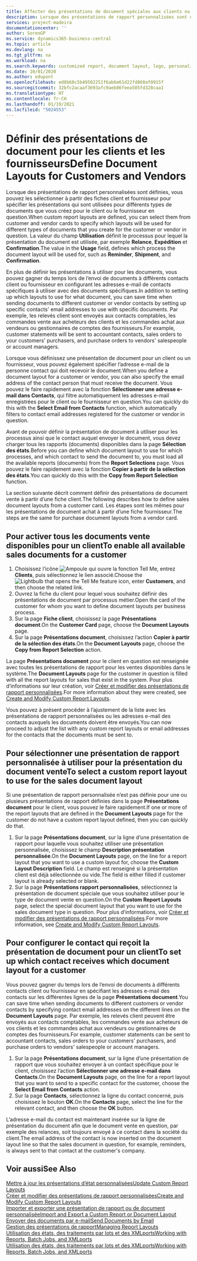```yaml
---
title: Affecter des présentations de document spéciales aux clients ou fournisseurs| Microsoft Docs
description: Lorsque des présentations de rapport personnalisées sont définies, vous pouvez les sélectionner à partir des fiches client et fournisseur pour spécifier que les présentations sélectionnées sont utilisées pour les documents que vous créez pour le client ou le fournisseur en question.
services: project-madeira
documentationcenter: ''
author: SorenGP
ms.service: dynamics365-business-central
ms.topic: article
ms.devlang: na
ms.tgt_pltfrm: na
ms.workload: na
ms.search.keywords: customized report, document layout, logo, personalize
ms.date: 10/01/2020
ms.author: edupont
ms.openlocfilehash: ed8b60c5b49502251f6ab6e61d22fd860af0915f
ms.sourcegitcommit: 32bfc2acaaf3693afc9aeb86feea505fd328caa1
ms.translationtype: HT
ms.contentlocale: fr-CH
ms.lasthandoff: 01/19/2021
ms.locfileid: "5024553"
---
```

# <a name="define-document-layouts-for-customers-and-vendors"></a><span data-ttu-id="3baf9-103">Définir des présentations de document pour les clients et les fournisseurs</span><span class="sxs-lookup"><span data-stu-id="3baf9-103">Define Document Layouts for Customers and Vendors</span></span>
<span data-ttu-id="3baf9-104">Lorsque des présentations de rapport personnalisées sont définies, vous pouvez les sélectionner à partir des fiches client et fournisseur pour spécifier les présentations qui sont utilisées pour différents types de documents que vous créez pour le client ou le fournisseur en question.</span><span class="sxs-lookup"><span data-stu-id="3baf9-104">When custom report layouts are defined, you can select them from customer and vendor cards to specify which layouts will be used for different types of documents that you create for the customer or vendor in question.</span></span> <span data-ttu-id="3baf9-105">La valeur du champ **Utilisation** définit le processus pour lequel la présentation du document est utilisée, par exemple **Relance**, **Expédition** et **Confirmation**.</span><span class="sxs-lookup"><span data-stu-id="3baf9-105">The value in the **Usage** field, defines which process the document layout will be used for, such as **Reminder**, **Shipment**, and **Confirmation**.</span></span>

<span data-ttu-id="3baf9-106">En plus de définir les présentations à utiliser pour les documents, vous pouvez gagner du temps lors de l’envoi de documents à différents contacts client ou fournisseur en configurant les adresses e-mail de contacts spécifiques à utiliser avec des documents spécifiques.</span><span class="sxs-lookup"><span data-stu-id="3baf9-106">In addition to setting up which layouts to use for what document, you can save time when sending documents to different customer or vendor contacts by setting up specific contacts' email addresses to use with specific documents.</span></span> <span data-ttu-id="3baf9-107">Par exemple, les relevés client sont envoyés aux contacts comptables, les commandes vente aux acheteurs des clients et les commandes achat aux vendeurs ou gestionnaires de comptes des fournisseurs.</span><span class="sxs-lookup"><span data-stu-id="3baf9-107">For example, customer statements will be sent to accountant contacts, sales orders to your customers' purchasers, and purchase orders to vendors' salespeople or account managers.</span></span>

<span data-ttu-id="3baf9-108">Lorsque vous définissez une présentation de document pour un client ou un fournisseur, vous pouvez également spécifier l’adresse e-mail de la personne contact qui doit recevoir le document.</span><span class="sxs-lookup"><span data-stu-id="3baf9-108">When you define a document layout for a customer or vendor, you can also specify the email address of the contact person that must receive the document.</span></span> <span data-ttu-id="3baf9-109">Vous pouvez le faire rapidement avec la fonction **Sélectionner une adresse e-mail dans Contacts**, qui filtre automatiquement les adresses e-mail enregistrées pour le client ou le fournisseur en question.</span><span class="sxs-lookup"><span data-stu-id="3baf9-109">You can quickly do this with the **Select Email from Contacts** function, which automatically filters to contact email addresses registered for the customer or vendor in question.</span></span>

<span data-ttu-id="3baf9-110">Avant de pouvoir définir la présentation de document à utiliser pour les processus ainsi que le contact auquel envoyer le document, vous devez charger tous les rapports (documents) disponibles dans la page **Sélection des états**.</span><span class="sxs-lookup"><span data-stu-id="3baf9-110">Before you can define which document layout to use for which processes, and which contact to send the document to, you must load all the available reports (documents) from the **Report Selections** page.</span></span> <span data-ttu-id="3baf9-111">Vous pouvez le faire rapidement avec la fonction **Copier à partir de la sélection des états**.</span><span class="sxs-lookup"><span data-stu-id="3baf9-111">You can quickly do this with the **Copy from Report Selection** function.</span></span>

<span data-ttu-id="3baf9-112">La section suivante décrit comment définir des présentations de document vente à partir d’une fiche client.</span><span class="sxs-lookup"><span data-stu-id="3baf9-112">The following describes how to define sales document layouts from a customer card.</span></span> <span data-ttu-id="3baf9-113">Les étapes sont les mêmes pour les présentations de document achat à partir d’une fiche fournisseur.</span><span class="sxs-lookup"><span data-stu-id="3baf9-113">The steps are the same for purchase document layouts from a vendor card.</span></span>

## <a name="to-enable-all-available-sales-documents-for-a-customer"></a><span data-ttu-id="3baf9-114">Pour activer tous les documents vente disponibles pour un client</span><span class="sxs-lookup"><span data-stu-id="3baf9-114">To enable all available sales documents for a customer</span></span>
1. <span data-ttu-id="3baf9-115">Choisissez l’icône ![Ampoule qui ouvre la fonction Tell Me](media/ui-search/search_small.png "Dites-moi ce que vous voulez faire"), entrez **Clients**, puis sélectionnez le lien associé.</span><span class="sxs-lookup"><span data-stu-id="3baf9-115">Choose the ![Lightbulb that opens the Tell Me feature](media/ui-search/search_small.png "Tell me what you want to do") icon, enter **Customers**, and then choose the related link.</span></span>
2. <span data-ttu-id="3baf9-116">Ouvrez la fiche du client pour lequel vous souhaitez définir des présentations de document par processus métier.</span><span class="sxs-lookup"><span data-stu-id="3baf9-116">Open the card of the customer for whom you want to define document layouts per business process.</span></span>
3. <span data-ttu-id="3baf9-117">Sur la page **Fiche client**, choisissez la page **Présentations document**.</span><span class="sxs-lookup"><span data-stu-id="3baf9-117">On the **Customer Card** page, choose the **Document Layouts** page.</span></span>
4. <span data-ttu-id="3baf9-118">Sur la page **Présentations document**, choisissez l’action **Copier à partir de la sélection des états**.</span><span class="sxs-lookup"><span data-stu-id="3baf9-118">On the **Document Layouts** page, choose the **Copy from Report Selection** action.</span></span>

<span data-ttu-id="3baf9-119">La page **Présentations document** pour le client en question est renseignée avec toutes les présentations de rapport pour les ventes disponibles dans le système.</span><span class="sxs-lookup"><span data-stu-id="3baf9-119">The **Document Layouts** page for the customer in question is filled with all the report layouts for sales that exist in the system.</span></span> <span data-ttu-id="3baf9-120">Pour plus d’informations sur leur création, voir [Créer et modifier des présentations de rapport personnalisées](ui-how-create-custom-report-layout.md).</span><span class="sxs-lookup"><span data-stu-id="3baf9-120">For more information about they were created, see [Create and Modify Custom Report Layouts](ui-how-create-custom-report-layout.md).</span></span>

<span data-ttu-id="3baf9-121">Vous pouvez à présent procéder à l’ajustement de la liste avec les présentations de rapport personnalisées ou les adresses e-mail des contacts auxquels les documents doivent être envoyés.</span><span class="sxs-lookup"><span data-stu-id="3baf9-121">You can now proceed to adjust the list with any custom report layouts or email addresses for the contacts that the documents must be sent to.</span></span>

## <a name="to-select-a-custom-report-layout-to-use-for-the-sales-document-layout"></a><span data-ttu-id="3baf9-122">Pour sélectionner une présentation de rapport personnalisée à utiliser pour la présentation du document vente</span><span class="sxs-lookup"><span data-stu-id="3baf9-122">To select a custom report layout to use for the sales document layout</span></span>
<span data-ttu-id="3baf9-123">Si une présentation de rapport personnalisée n’est pas définie pour une ou plusieurs présentations de rapport définies dans la page **Présentations document** pour le client, vous pouvez le faire rapidement.</span><span class="sxs-lookup"><span data-stu-id="3baf9-123">If one or more of the report layouts that are defined in the **Document Layouts** page for the customer do not have a custom report layout defined, then you can quickly do that.</span></span>

1. <span data-ttu-id="3baf9-124">Sur la page **Présentations document**, sur la ligne d’une présentation de rapport pour laquelle vous souhaitez utiliser une présentation personnalisée, choisissez le champ **Description présentation personnalisée**.</span><span class="sxs-lookup"><span data-stu-id="3baf9-124">On the **Document Layouts** page, on the line for a report layout that you want to use a custom layout for, choose the **Custom Layout Description** field.</span></span> <span data-ttu-id="3baf9-125">Le champ est renseigné si la présentation client est déjà sélectionnée ou vide.</span><span class="sxs-lookup"><span data-stu-id="3baf9-125">The field is either filled if customer layout is already selected or blank.</span></span>
2. <span data-ttu-id="3baf9-126">Sur la page **Présentations rapport personnalisées**, sélectionnez la présentation de document spéciale que vous souhaitez utiliser pour le type de document vente en question.</span><span class="sxs-lookup"><span data-stu-id="3baf9-126">On the **Custom Report Layouts** page, select the special document layout that you want to use for the sales document type in question.</span></span> <span data-ttu-id="3baf9-127">Pour plus d’informations, voir [Créer et modifier des présentations de rapport personnalisées](ui-how-create-custom-report-layout.md).</span><span class="sxs-lookup"><span data-stu-id="3baf9-127">For more information, see [Create and Modify Custom Report Layouts](ui-how-create-custom-report-layout.md).</span></span>

## <a name="to-set-up-which-contact-receives-which-document-layout-for-a-customer"></a><span data-ttu-id="3baf9-128">Pour configurer le contact qui reçoit la présentation de document pour un client</span><span class="sxs-lookup"><span data-stu-id="3baf9-128">To set up which contact receives which document layout for a customer</span></span>
<span data-ttu-id="3baf9-129">Vous pouvez gagner du temps lors de l’envoi de documents à différents contacts client ou fournisseur en spécifiant les adresses e-mail des contacts sur les différentes lignes de la page **Présentations document**.</span><span class="sxs-lookup"><span data-stu-id="3baf9-129">You can save time when sending documents to different customers or vendor contacts by specifying contact email addresses on the different lines on the **Document Layouts** page.</span></span> <span data-ttu-id="3baf9-130">Par exemple, les relevés client peuvent être envoyés aux contacts comptables, les commandes vente aux acheteurs de vos clients et les commandes achat aux vendeurs ou gestionnaires de comptes des fournisseurs.</span><span class="sxs-lookup"><span data-stu-id="3baf9-130">For example, customer statements can be sent to accountant contacts, sales orders to your customers' purchasers, and purchase orders to vendors' salespeople or account managers.</span></span>

1. <span data-ttu-id="3baf9-131">Sur la page **Présentations document**, sur la ligne d’une présentation de rapport que vous souhaitez envoyer à un contact spécifique pour le client, choisissez l’action **Sélectionner une adresse e-mail dans Contacts**.</span><span class="sxs-lookup"><span data-stu-id="3baf9-131">On the **Document Layouts** page, on the line for a report layout that you want to send to a specific contact for the customer, choose the **Select Email from Contacts** action.</span></span>
2. <span data-ttu-id="3baf9-132">Sur la page **Contacts**, sélectionnez la ligne du contact concerné, puis choisissez le bouton **OK**.</span><span class="sxs-lookup"><span data-stu-id="3baf9-132">On the **Contacts** page, select the line for the relevant contact, and then choose the **OK** button.</span></span>

<span data-ttu-id="3baf9-133">L’adresse e-mail du contact est maintenant insérée sur la ligne de présentation du document afin que le document vente en question, par exemple des relances, soit toujours envoyé à ce contact dans la société du client.</span><span class="sxs-lookup"><span data-stu-id="3baf9-133">The email address of the contact is now inserted on the document layout line so that the sales document in question, for example, reminders, is always sent to that contact at the customer's company.</span></span>

## <a name="see-also"></a><span data-ttu-id="3baf9-134">Voir aussi</span><span class="sxs-lookup"><span data-stu-id="3baf9-134">See Also</span></span>  
[<span data-ttu-id="3baf9-135">Mettre à jour les présentations d’état personnalisées</span><span class="sxs-lookup"><span data-stu-id="3baf9-135">Update Custom Report Layouts</span></span>](ui-update-report-layouts.md)  
[<span data-ttu-id="3baf9-136">Créer et modifier des présentations de rapport personnalisées</span><span class="sxs-lookup"><span data-stu-id="3baf9-136">Create and Modify Custom Report Layouts</span></span>](ui-how-create-custom-report-layout.md)  
[<span data-ttu-id="3baf9-137">Importer et exporter une présentation de rapport ou de document personnalisée</span><span class="sxs-lookup"><span data-stu-id="3baf9-137">Import and Export a Custom Report or Document Layout</span></span>](ui-how-import-and-export-report-layout.md)  
[<span data-ttu-id="3baf9-138">Envoyer des documents par e-mail</span><span class="sxs-lookup"><span data-stu-id="3baf9-138">Send Documents by Email</span></span>](ui-how-send-documents-email.md)  
[<span data-ttu-id="3baf9-139">Gestion des présentations de rapport</span><span class="sxs-lookup"><span data-stu-id="3baf9-139">Managing Report Layouts</span></span>](ui-manage-report-layouts.md)  
[<span data-ttu-id="3baf9-140">Utilisation des états, des traitements par lots et des XMLports</span><span class="sxs-lookup"><span data-stu-id="3baf9-140">Working with Reports, Batch Jobs, and XMLports</span></span>](ui-work-report.md)  
[<span data-ttu-id="3baf9-141">Utilisation des états, des traitements par lots et des XMLports</span><span class="sxs-lookup"><span data-stu-id="3baf9-141">Working with Reports, Batch Jobs, and XMLports</span></span>](ui-work-report.md)  
